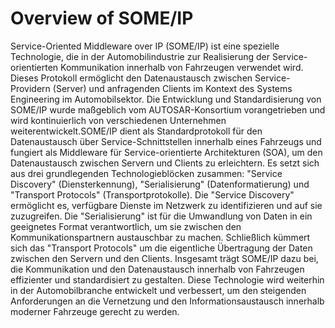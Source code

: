 # Overview of SOME/IP 

 Service-Oriented Middleware over IP (SOME/IP) ist eine spezielle Technologie, die in der Automobilindustrie zur 
Realisierung der Service-orientierten Kommunikation innerhalb von Fahrzeugen verwendet wird. Dieses Protokoll 
ermöglicht den Datenaustausch zwischen Service-Providern (Server) und anfragenden Clients im Kontext des 
Systems Engineering im Automobilsektor. Die Entwicklung und Standardisierung von SOME/IP wurde maßgeblich 
vom AUTOSAR-Konsortium vorangetrieben und wird kontinuierlich von verschiedenen Unternehmen 
weiterentwickelt.SOME/IP dient als Standardprotokoll für den Datenaustausch über Service-Schnittstellen innerhalb eines Fahrzeugs 
und fungiert als Middleware für Service-orientierte Architekturen (SOA), um den Datenaustausch zwischen Servern  und Clients zu erleichtern. Es setzt sich aus drei grundlegenden Technologieblöcken zusammen: "Service 
Discovery" (Diensterkennung), "Serialisierung" (Datenformatierung) und "Transport 
Protocols" (Transportprotokolle).
 Die "Service Discovery" ermöglicht es, verfügbare Dienste im Netzwerk zu identifizieren und auf sie zuzugreifen. Die 
"Serialisierung" ist für die Umwandlung von Daten in ein geeignetes Format verantwortlich, um sie zwischen den 
Kommunikationspartnern austauschbar zu machen. Schließlich kümmert sich das "Transport Protocols" um die 
eigentliche Übertragung der Daten zwischen den Servern und den Clients.
 Insgesamt trägt SOME/IP dazu bei, die Kommunikation und den Datenaustausch innerhalb von Fahrzeugen 
effizienter und standardisiert zu gestalten. Diese Technologie wird weiterhin in der Automobilbranche entwickelt 
und verbessert, um den steigenden Anforderungen an die Vernetzung und den Informationsaustausch innerhalb 
moderner Fahrzeuge gerecht zu werden.